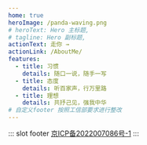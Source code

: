 ```yaml
---
home: true
heroImage: /panda-waving.png
# heroText: Hero 主标题,
# tagline: Hero 副标题,
actionText: 走你 →
actionLink: /AboutMe/
features:
  - title: 习惯
    details: 随口一说，随手一写
  - title: 态度
    details: 听百家声，行万里路
  - title: 理想
    details: 共抒己见，强我中华
# 自定义footer 按照工信部要求进行整改
---
```

::: slot footer
[京ICP备2022007086号-1](https://beian.miit.gov.cn)
:::

